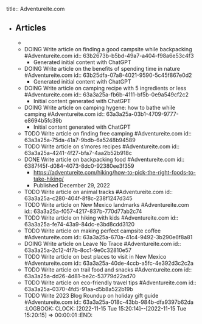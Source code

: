 title:: Adventureite.com

- ## Articles
	-
	- DOING Write article on finding a good campsite while backpacking #Adventureite.com
	  id:: 63b2673b-b5bd-49a7-a404-f98a6e53c4f3
		- Generated initial content with ChatGPT
	- DOING Write article on the benefits of spending time in nature #Adventureite.com
	  id:: 63b25dfa-07a8-4021-9590-5c45f867e0d2
		- Generated initial content with ChatGPT
	- DOING Write article on camping recipe with 5 ingredients or less #Adventureite.com
	  id:: 63a3a25a-fb6b-4111-bf5b-0e9a549cf2c2
		- Initial content generated with ChatGPT
	- DOING Write article on camping hygene: how to bathe while camping #Adventureite.com
	  id:: 63a3a25a-03b1-4709-9777-e8694b5fc39b
		- Initial content generated with ChatGPT
	- TODO Write article on finding free camping #Adventureite.com
	  id:: 63a3a25a-75da-41a7-9bdb-6a5248b94589
	- TODO Write article on s'mores recipes #Adventureite.com
	  id:: 63a3a25a-4241-4f27-bfa7-4aa2b52b918c
	- DONE Write article on backpacking food #Adventureite.com
	  id:: 6387f45f-d084-4073-8dc0-92380ee3f359
		- https://adventureite.com/hiking/how-to-pick-the-right-foods-to-take-hiking/
		- Published December 29, 2022
	- TODO Write article on animal tracks #Adventureite.com
	  id:: 63a3a25a-c280-404f-8f8c-238f1247d345
	- TODO Write article on New Mexico landmarks #Adventureite.com
	  id:: 63a3a25a-f057-4217-837b-770d77ab2c74
	- TODO Write article on hiking with kids #Adventureite.com
	  id:: 63a3a25a-fe74-43a9-84dc-e3bd8cdd3120
	- TODO Write article on making perfect campsite coffee #Adventureite.com
	  id:: 63a3a25a-670a-41c4-9492-3b290e6f8a81
	- DOING Write article on Leave No Trace #Adventureite.com
	  id:: 63a3a25a-2c12-4f7b-8cc1-9e0c32810e57
	- TODO Write article on best places to visit in New Mexico #Adventureite.com
	  id:: 63a3a25a-40de-4ccb-a5fc-4e392d3c2c2a
	- TODO Write article on trail food and snacks #Adventureite.com
	  id:: 63a3a25a-dd26-4d81-be2c-53779d22ad70
	- TODO Write article on eco-friendly travel tips #Adventureite.com
	  id:: 63a3a25a-0370-4fd5-91aa-d5b8a522b19b
	- TODO Write 2023 Blog Roundup on holiday gift guide #Adventureite.com
	  id:: 63a3a25a-018c-43bb-984b-dfa9397b62da
	  :LOGBOOK:
	  CLOCK: [2022-11-15 Tue 15:20:14]--[2022-11-15 Tue 15:20:15] =>  00:00:01
	  :END: